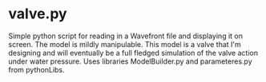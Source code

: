 # valve.py

Simple python script for reading in a Wavefront file and displaying it on 
screen. The model is mildly manipulable. This model is a valve that I'm 
designing and will eventually be a full fledged simulation of the valve action 
under water pressure. Uses libraries ModelBuilder.py and parameteres.py from 
pythonLibs.
